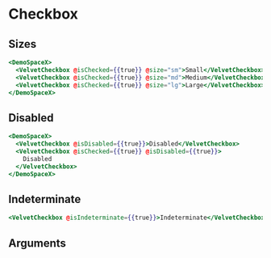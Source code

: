 # Checkbox

## Sizes

```hbs preview-template
<DemoSpaceX>
  <VelvetCheckbox @isChecked={{true}} @size="sm">Small</VelvetCheckbox>
  <VelvetCheckbox @isChecked={{true}} @size="md">Medium</VelvetCheckbox>
  <VelvetCheckbox @isChecked={{true}} @size="lg">Large</VelvetCheckbox>
</DemoSpaceX>
```

## Disabled

```hbs preview-template
<DemoSpaceX>
  <VelvetCheckbox @isDisabled={{true}}>Disabled</VelvetCheckbox>
  <VelvetCheckbox @isChecked={{true}} @isDisabled={{true}}>
    Disabled
  </VelvetCheckbox>
</DemoSpaceX>
```

## Indeterminate

```hbs preview-template
<VelvetCheckbox @isIndeterminate={{true}}>Indeterminate</VelvetCheckbox>
```

## Arguments

<!-- args-table: velvet-checkbox -->
